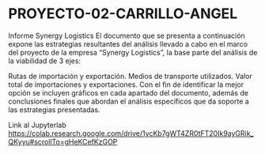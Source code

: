 # PROYECTO-02-CARRILLO-ANGEL

Informe Synergy Logistics
El documento que se presenta a continuación expone las estrategias resultantes del análisis llevado a cabo en el marco del proyecto de la empresa “Synergy Logistics”, la base parte del análisis de la viabilidad de 3 ejes:

Rutas de importación y exportación.
Medios de transporte utilizados.
Valor total de importaciones y exportaciones.
Con el fin de identificar la mejor opción se incluyen gráficos en cada apartado del documento, además de conclusiones finales que abordan el análisis específicos que da soporte a las estrategias presentadas.

Link al Jupyterlab
https://colab.research.google.com/drive/1ycKb7gWT4ZR0tFT20Ik9ayGRik_QKyyu#scrollTo=gHeKCefKzGOP

